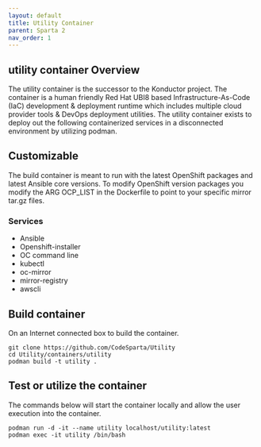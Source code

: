 ```yaml
---
layout: default
title: Utility Container
parent: Sparta 2
nav_order: 1
---
```

## utility container Overview

The utility container is the successor to the Konductor project. The container is a human friendly Red Hat UBI8 based Infrastructure-As-Code (IaC) development & deployment runtime which includes multiple cloud provider tools & DevOps deployment utilities. The utility container exists to deploy out the following containerized services in a disconnected environment by utilizing podman.

## Customizable
The build container is meant to run with the latest OpenShift packages and latest Ansible core versions. To modify OpenShift version packages you modify the ARG OCP_LIST in the Dockerfile to point to your specific mirror tar.gz files.

### Services   
  - Ansible
  - Openshift-installer
  - OC command line
  - kubectl
  - oc-mirror
  - mirror-registry
  - awscli

## Build container
On an Internet connected box to build the container.

```
git clone https://github.com/CodeSparta/Utility
cd Utility/containers/utility
podman build -t utility .
```

## Test or utilize the container

The commands below will start the container locally and allow the user execution into the container.
```
podman run -d -it --name utility localhost/utility:latest
podman exec -it utility /bin/bash
```

